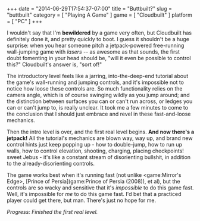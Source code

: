 +++
date = "2014-06-29T17:54:37-07:00"
title = "Buttbuilt?"
slug = "buttbuilt"
category = [ "Playing A Game" ]
game = [ "Cloudbuilt" ]
platform = [ "PC" ]
+++

I wouldn't say that I'm <b>bewildered</b> by a game very often, but Cloudbuilt has definitely done it, and pretty quickly to boot.  I guess it shouldn't be a huge surprise: when you hear someone pitch a jetpack-powered free-running wall-jumping game with <i>lasers</i> -- as awesome as that sounds, the first doubt fomenting in your head should be, "will it even be possible to control this?"  Cloudbuilt's answer is, "sort of!"

The introductory level feels like a jarring, into-the-deep-end tutorial about the game's wall-running and jumping controls, and it's impossible not to notice how loose these controls are.  So much functionality relies on the camera angle, which is of course swinging wildly as you jump around; and the distinction between surfaces you can or can't run across, or ledges you can or can't jump to, is really unclear.  It took me a few minutes to come to the conclusion that I should just embrace and revel in these fast-and-loose mechanics.

Then the intro level is over, and the first real level begins.  <b>And now there's a jetpack!</b>  All the tutorial's mechanics are blown way, way up, and brand new control hints just keep popping up - how to double-jump, how to run up walls, how to control elevation, shooting, charging, placing checkpoints! sweet Jebus - it's like a constant stream of disorienting bullshit, in addition to the already-disorienting controls.

The game works best when it's running fast (not unlike <game:Mirror's Edge>, [Prince of Persia](game:Prince of Persia (2008)), et al), but the controls are so wacky and sensitive that it's <i>impossible</i> to do this game fast.  Well, it's impossible for <i>me</i> to do this game fast.  I'd bet that a practiced player could get there, but man.  There's just no hope for me.

<i>Progress: Finished the first real level.</i>
